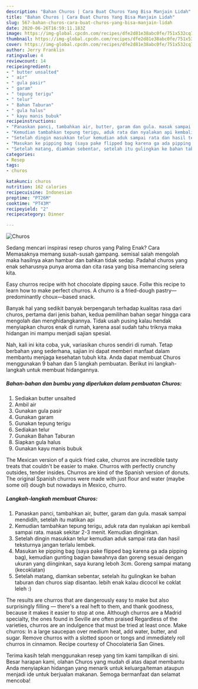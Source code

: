 ```yaml
---
description: "Bahan Churos | Cara Buat Churos Yang Bisa Manjain Lidah"
title: "Bahan Churos | Cara Buat Churos Yang Bisa Manjain Lidah"
slug: 567-bahan-churos-cara-buat-churos-yang-bisa-manjain-lidah
date: 2020-06-26T16:59:11.183Z
image: https://img-global.cpcdn.com/recipes/dfe2d81e38abc0fe/751x532cq70/churos-foto-resep-utama.jpg
thumbnail: https://img-global.cpcdn.com/recipes/dfe2d81e38abc0fe/751x532cq70/churos-foto-resep-utama.jpg
cover: https://img-global.cpcdn.com/recipes/dfe2d81e38abc0fe/751x532cq70/churos-foto-resep-utama.jpg
author: Jerry Franklin
ratingvalue: 4
reviewcount: 14
recipeingredient:
- " butter unsalted"
- " air"
- " gula pasir"
- " garam"
- " tepung terigu"
- " telur"
- " Bahan Taburan"
- " gula halus"
- " kayu manis bubuk"
recipeinstructions:
- "Panaskan panci, tambahkan air, butter, garam dan gula. masak sampai mendidih, setelah itu matikan api"
- "Kemudian tambahkan tepung terigu, aduk rata dan nyalakan api kembali sampai rata. masak sekitar 2-3 menit. Kemudian dinginkan."
- "Setelah dingin masukkan telur kemudian aduk sampai rata dan hasil teksturnya jangan terlalu lembek."
- "Masukan ke pipping bag (saya pake flipped bag karena ga ada pipping bag), kemudian gunting bagian bawahnya dan goreng sesuai dengan ukuran yang diinginkan, saya kurang leboh 3cm. Goreng sampai matang (kecoklatan)"
- "Setelah matang, diamkan sebentar, setelah itu gulingkan ke bahan taburan dan churos siap disantao. lebih enak kalau dicocol ke coklat leleh :)"
categories:
- Resep
tags:
- churos

katakunci: churos 
nutrition: 162 calories
recipecuisine: Indonesian
preptime: "PT26M"
cooktime: "PT43M"
recipeyield: "2"
recipecategory: Dinner

---
```



![Churos](https://img-global.cpcdn.com/recipes/dfe2d81e38abc0fe/751x532cq70/churos-foto-resep-utama.jpg)

Sedang mencari inspirasi resep churos yang Paling Enak? Cara Memasaknya memang susah-susah gampang. semisal salah mengolah maka hasilnya akan hambar dan bahkan tidak sedap. Padahal churos yang enak seharusnya punya aroma dan cita rasa yang bisa memancing selera kita.

Easy churros recipe with hot chocolate dipping sauce. Follw this recipe to learn how to make perfect churros. A churro is a fried-dough pastry—predominantly choux—based snack.

Banyak hal yang sedikit banyak berpengaruh terhadap kualitas rasa dari churos, pertama dari jenis bahan, kedua pemilihan bahan segar hingga cara mengolah dan menghidangkannya. Tidak usah pusing kalau hendak menyiapkan churos enak di rumah, karena asal sudah tahu triknya maka hidangan ini mampu menjadi sajian spesial.


Nah, kali ini kita coba, yuk, variasikan churos sendiri di rumah. Tetap berbahan yang sederhana, sajian ini dapat memberi manfaat dalam membantu menjaga kesehatan tubuh kita. Anda dapat membuat Churos menggunakan 9 bahan dan 5 langkah pembuatan. Berikut ini langkah-langkah untuk membuat hidangannya.

<!--inarticleads1-->

##### Bahan-bahan dan bumbu yang diperlukan dalam pembuatan Churos:

1. Sediakan  butter unsalted
1. Ambil  air
1. Gunakan  gula pasir
1. Gunakan  garam
1. Gunakan  tepung terigu
1. Sediakan  telur
1. Gunakan  Bahan Taburan
1. Siapkan  gula halus
1. Gunakan  kayu manis bubuk


The Mexican version of a quick fried cake, churros are incredible tasty treats that couldn&#39;t be easier to make. Churros with perfectly crunchy outsides, tender insides. Churros are kind of the Spanish version of donuts. The original Spanish churros were made with just flour and water (maybe some oil) dough but nowadays in Mexico, churro. 

<!--inarticleads2-->

##### Langkah-langkah membuat Churos:

1. Panaskan panci, tambahkan air, butter, garam dan gula. masak sampai mendidih, setelah itu matikan api
1. Kemudian tambahkan tepung terigu, aduk rata dan nyalakan api kembali sampai rata. masak sekitar 2-3 menit. Kemudian dinginkan.
1. Setelah dingin masukkan telur kemudian aduk sampai rata dan hasil teksturnya jangan terlalu lembek.
1. Masukan ke pipping bag (saya pake flipped bag karena ga ada pipping bag), kemudian gunting bagian bawahnya dan goreng sesuai dengan ukuran yang diinginkan, saya kurang leboh 3cm. Goreng sampai matang (kecoklatan)
1. Setelah matang, diamkan sebentar, setelah itu gulingkan ke bahan taburan dan churos siap disantao. lebih enak kalau dicocol ke coklat leleh :)


The results are churros that are dangerously easy to make but also surprisingly filling — there&#39;s a real heft to them, and thank goodness, because it makes it easier to stop at one. Although churros are a Madrid specialty, the ones found in Seville are often praised Regardless of the varieties, churros are an indulgence that must be tried at least once. Make churros: In a large saucepan over medium heat, add water, butter, and sugar. Remove churros with a slotted spoon or tongs and immediately roll churros in cinnamon. Recipe courtesy of Chocolateria San Gines. 

Terima kasih telah menggunakan resep yang tim kami tampilkan di sini. Besar harapan kami, olahan Churos yang mudah di atas dapat membantu Anda menyiapkan hidangan yang menarik untuk keluarga/teman ataupun menjadi ide untuk berjualan makanan. Semoga bermanfaat dan selamat mencoba!
